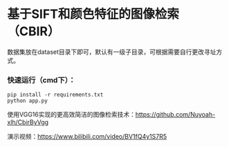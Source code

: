 # 基于SIFT和颜色特征的图像检索（CBIR）
​	数据集放在dataset目录下即可，默认有一级子目录，可根据需要自行更改寻址方式。

### 快速运行（cmd下）：

~~~
pip install -r requirements.txt
python app.py
~~~


使用VGG16实现的更高效简洁的图像检索技术：https://github.com/Nuyoah-xlh/CbirByVgg


演示视频：https://www.bilibili.com/video/BV1fQ4y1S7R5
